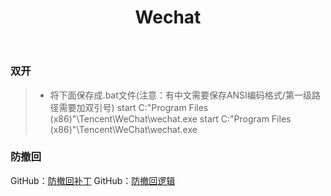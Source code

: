 ﻿---
title: Wechat
tags: Wechat
categories: Tools  
top: 100 	
---

### 双开
> * 将下面保存成.bat文件(注意：有中文需要保存ANSI编码格式/第一级路径需要加双引号)
start  C:\"Program Files (x86)"\Tencent\WeChat\wechat.exe
start  C:\"Program Files (x86)"\Tencent\WeChat\wechat.exe
<!--more-->
### 防撤回
GitHub：[防撤回补丁](https://github.com/huiyadanli/RevokeMsgPatcher)
GitHub：[防撤回逻辑](https://github.com/36huo/wechat_anti_revoke)
























